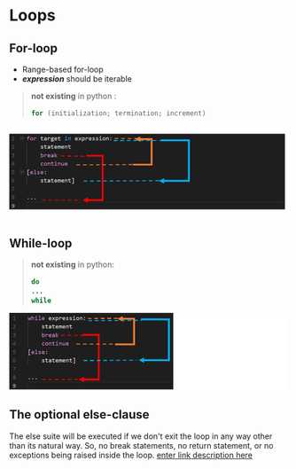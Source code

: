 # Loops
## For-loop
- Range-based for-loop
- ***expression*** should be iterable

> **not existing** in python :
> ```java
> for (initialization; termination; increment)
> ```
![](/images/p8-1.png)
## While-loop
> **not existing** in python:
> ```java
> do
> ...
> while
![enter image description here](/images/p8-2.png)
## The optional else-clause
The else suite will be executed if we don't exit the loop in any way other than its natural way. So, no break statements, no return statement, or no exceptions being raised inside the loop.
[enter link description here](https://medimum.com/@s16h/the-forgotten-optional-else-in-python-loops)
<!--stackedit_data:
eyJoaXN0b3J5IjpbMTc1MDc4ODgwMF19
-->